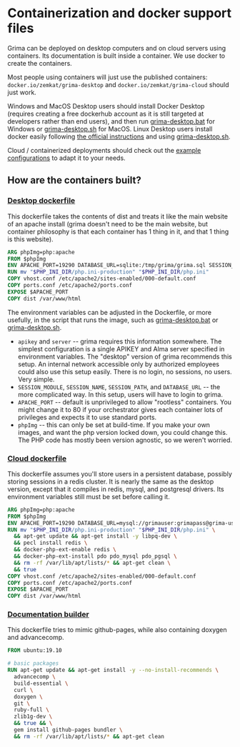 # Containerization and docker support files
 
Grima can be deployed on desktop computers and on cloud servers using
containers. Its documentation is built inside a container. We use docker to
create the containers.

Most people using containers will just use the published containers:
`docker.io/zemkat/grima-desktop` and `docker.io/zemkat/grima-cloud` should just
work.

Windows and MacOS Desktop users should install Docker Desktop (requires
creating a free dockerhub account as it is still targeted at developers rather
than end users), and then run [grima-desktop.bat](desktop/grima-desktop.bat)
for Windows or [grima-desktop.sh](desktop/grima-desktop.sh) for MacOS. Linux
Desktop users install docker easily following [the official
instructions](https://docs.docker.com/install/) and using
[grima-desktop.sh](desktop/grima-desktop.sh).

Cloud / containerized deployments should check out the [example
configurations](cloud) to adapt it to your needs.

## How are the containers built?

### [Desktop dockerfile](desktop/Dockerfile)

This dockerfile takes the contents of dist and treats it like the main website
of an apache install (grima doesn't need to be the main website, but container
philosophy is that each container has 1 thing in it, and that 1 thing is this
website).

```Dockerfile
ARG phpImg=php:apache
FROM $phpImg
ENV APACHE_PORT=19290 DATABASE_URL=sqlite:/tmp/grima/grima.sql SESSION_MODULE=files SESSION_NAME=grima SESSION_PATH=/tmp/grima apikey= server=
RUN mv "$PHP_INI_DIR/php.ini-production" "$PHP_INI_DIR/php.ini"
COPY vhost.conf /etc/apache2/sites-enabled/000-default.conf
COPY ports.conf /etc/apache2/ports.conf
EXPOSE $APACHE_PORT
COPY dist /var/www/html
```

The environment variables can be adjusted in the Dockerfile, or more usefully,
in the script that runs the image, such as [grima-desktop.bat](desktop/grima-desktop.bat)
or [grima-desktop.sh](desktop/grima-desktop.sh).

* `apikey` and `server` -- grima requires this information somewhere. The simplest
configuration is a single APIKEY and Alma server specified in environment variables.
The "desktop" version of grima recommends this setup. An internal network accessible
only by authorized employees could also use this setup easily. There is no login,
no sessions, no users. Very simple.
* `SESSION_MODULE`, `SESSION_NAME`, `SESSION_PATH`, and `DATABASE_URL` -- the
more complicated way. In this setup, users will have to login to grima. 
* `APACHE_PORT` -- default is unprivileged to allow "rootless" containers. You
might change it to 80 if your orchestrator gives each container lots of
privileges and expects it to use standard ports.
* `phpImg` -- this can only be set at build-time. If you make your own images, and
want the php version locked down, you could change this. The PHP code has mostly
been version agnostic, so we weren't worried.

### [Cloud dockerfile](cloud/Dockerfile)

This dockerfile assumes you'll store users in a persistent database, possibly
storing sessions in a redis cluster. It is nearly the same as the desktop
version, except that it compiles in redis, mysql, and postgresql drivers. Its
environment variables still must be set before calling it.

```Dockerfile
ARG phpImg=php:apache
FROM $phpImg
ENV APACHE_PORT=19290 DATABASE_URL=mysql://grimauser:grimapass@grima-users/grimadb SESSION_MODULE=redis SESSION_NAME=grima SESSION_PATH=tcp://grima-sessions apikey= server=
RUN mv "$PHP_INI_DIR/php.ini-production" "$PHP_INI_DIR/php.ini" \
  && apt-get update && apt-get install -y libpq-dev \
  && pecl install redis \
  && docker-php-ext-enable redis \
  && docker-php-ext-install pdo pdo_mysql pdo_pgsql \
  && rm -rf /var/lib/apt/lists/* && apt-get clean \
  && true
COPY vhost.conf /etc/apache2/sites-enabled/000-default.conf
COPY ports.conf /etc/apache2/ports.conf
EXPOSE $APACHE_PORT
COPY dist /var/www/html
```

### [Documentation builder](docs-builder/Dockerfile)

This dockerfile tries to mimic github-pages, while also containing doxygen and
advancecomp.

```Dockerfile
FROM ubuntu:19.10

# basic packages
RUN apt-get update && apt-get install -y --no-install-recommends \
  advancecomp \
  build-essential \
  curl \
  doxygen \
  git \
  ruby-full \
  zlib1g-dev \
  && true && \
  gem install github-pages bundler \
  && rm -rf /var/lib/apt/lists/* && apt-get clean
```
